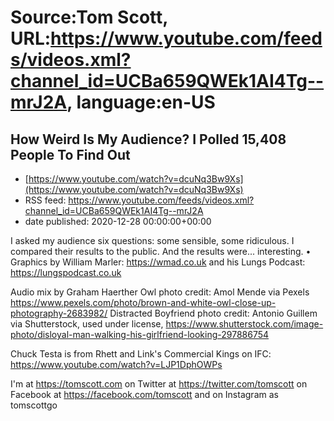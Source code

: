 # Source:Tom Scott, URL:https://www.youtube.com/feeds/videos.xml?channel_id=UCBa659QWEk1AI4Tg--mrJ2A, language:en-US

## How Weird Is My Audience? I Polled 15,408 People To Find Out
 - [https://www.youtube.com/watch?v=dcuNq3Bw9Xs](https://www.youtube.com/watch?v=dcuNq3Bw9Xs)
 - RSS feed: https://www.youtube.com/feeds/videos.xml?channel_id=UCBa659QWEk1AI4Tg--mrJ2A
 - date published: 2020-12-28 00:00:00+00:00

I asked my audience six questions: some sensible, some ridiculous. I compared their results to the public. And the results were... interesting. • Graphics by William Marler: https://wmad.co.uk and his Lungs Podcast: https://lungspodcast.co.uk

Audio mix by Graham Haerther
Owl photo credit: Amol Mende via Pexels https://www.pexels.com/photo/brown-and-white-owl-close-up-photography-2683982/
Distracted Boyfriend photo credit: Antonio Guillem via Shutterstock, used under license,  https://www.shutterstock.com/image-photo/disloyal-man-walking-his-girlfriend-looking-297886754

Chuck Testa is from Rhett and Link's Commercial Kings on IFC: https://www.youtube.com/watch?v=LJP1DphOWPs

I'm at https://tomscott.com
on Twitter at https://twitter.com/tomscott
on Facebook at https://facebook.com/tomscott
and on Instagram as tomscottgo

